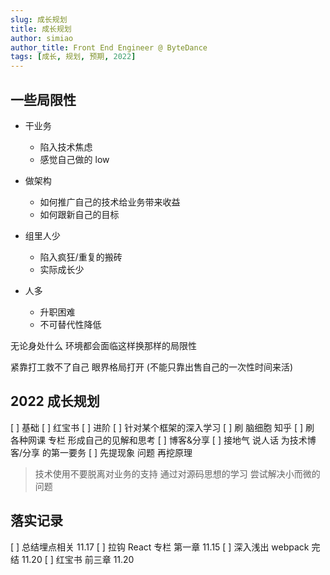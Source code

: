```yaml
---
slug: 成长规划
title: 成长规划 
author: simiao
author_title: Front End Engineer @ ByteDance
tags: [成长, 规划, 预期, 2022]
---
```


## 一些局限性

- 干业务
  - 陷入技术焦虑
  - 感觉自己做的 low

- 做架构
  - 如何推广自己的技术给业务带来收益
  - 如何跟新自己的目标

- 组里人少
  - 陷入疯狂/重复的搬砖
  - 实际成长少

- 人多
  - 升职困难
  - 不可替代性降低

无论身处什么 环境都会面临这样换那样的局限性  

紧靠打工救不了自己 眼界格局打开 (不能只靠出售自己的一次性时间来活)

## 2022 成长规划

[ ] 基础
    [ ] 红宝书
[ ] 进阶
    [ ] 针对某个框架的深入学习
    [ ] 刷 脑细胞 知乎
    [ ] 刷 各种网课 专栏 形成自己的见解和思考
[ ] 博客&分享
    [ ] 接地气 说人话 为技术博客/分享 的第一要务
    [ ] 先提现象 问题 再挖原理

> 技术使用不要脱离对业务的支持
> 通过对源码思想的学习 尝试解决小而微的问题  

## 落实记录

[ ] 总结埋点相关 11.17
[ ] 拉钩 React 专栏 第一章 11.15
[ ] 深入浅出 webpack 完结 11.20
[ ] 红宝书 前三章 11.20
